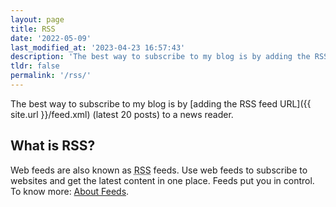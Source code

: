 ```yaml
---
layout: page
title: RSS
date: '2022-05-09'
last_modified_at: '2023-04-23 16:57:43'
description: 'The best way to subscribe to my blog is by adding the RSS feed URL (latest 20 posts) to a news reader.'
tldr: false
permalink: '/rss/'
---
```

The best way to subscribe to my blog is by [adding the RSS feed URL]({{ site.url }}/feed.xml) (latest 20 posts) to a news reader.

## What is RSS?

Web feeds are also known as <abbr title="RDF Site Summary or Really Simple Syndication">RSS</abbr> feeds. Use web feeds to subscribe to websites and get the latest content in one place. Feeds put you in control. To know more: [About Feeds](https://aboutfeeds.com/).